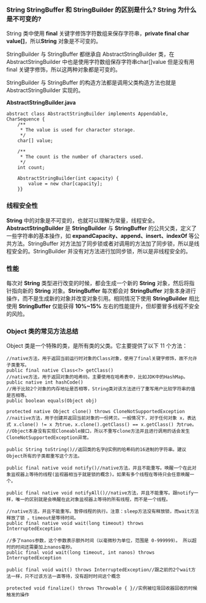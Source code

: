 ### String StringBuffer 和 StringBuilder 的区别是什么? String 为什么是不可变的?

String 类中使用 **final** 关键字修饰字符数组来保存字符串，**private final char value[]**，所以**String** 对象是不可变的。

StringBuilder 与 StringBuffer 都继承自 AbstractStringBuilder 类，在 AbstractStringBuilder 中也是使用字符数组保存字符串char[]value 但是没有用 final 关键字修饰，所以这两种对象都是可变的。

StringBuilder 与 StringBuffer 的构造方法都是调用父类构造方法也就是AbstractStringBuilder 实现的。



**AbstractStringBuilder.java**

```
abstract class AbstractStringBuilder implements Appendable, CharSequence {
    /**
     * The value is used for character storage.
     */
    char[] value;

    /**
     * The count is the number of characters used.
     */
    int count;

    AbstractStringBuilder(int capacity) {
        value = new char[capacity];
    }}

```

### 线程安全性
**String** 中的对象是不可变的，也就可以理解为常量，线程安全。**AbstractStringBuilder** 是 **StringBuilder** 与 **StringBuffer** 的公共父类，定义了一些字符串的基本操作，如 **expandCapacity、append、insert、indexOf** 等公共方法。StringBuffer 对方法加了同步锁或者对调用的方法加了同步锁，所以是线程安全的。StringBuilder 并没有对方法进行加同步锁，所以是非线程安全的。

### 性能
每次对 **String** 类型进行改变的时候，都会生成一个新的 **String** 对象，然后将指针指向新的 **String** 对象。**StringBuffer** 每次都会对 **StringBuffer** 对象本身进行操作，而不是生成新的对象并改变对象引用。相同情况下使用 **StringBuilder** 相比使用 **StringBuffer** 仅能获得 **10%~15%** 左右的性能提升，但却要冒多线程不安全的风险。

### Object 类的常见方法总结
Object 类是一个特殊的类，是所有类的父类。它主要提供了以下 11 个方法：
```
//native方法，用于返回当前运行时对象的Class对象，使用了final关键字修饰，故不允许子类重写。
public final native Class<?> getClass()
//native方法，用于返回对象的哈希码，主要使用在哈希表中，比如JDK中的HashMap。
public native int hashCode() 
//用于比较2个对象的内存地址是否相等，String类对该方法进行了重写用户比较字符串的值是否相等。
public boolean equals(Object obj)

protected native Object clone() throws CloneNotSupportedException
//naitive方法，用于创建并返回当前对象的一份拷贝。一般情况下，对于任何对象 x，表达式 x.clone() != x 为true，x.clone().getClass() == x.getClass() 为true。
//Object本身没有实现Cloneable接口，所以不重写clone方法并且进行调用的话会发生CloneNotSupportedException异常。

public String toString()//返回类的名字@实例的哈希码的16进制的字符串。建议Object所有的子类都重写这个方法。

public final native void notify()//native方法，并且不能重写。唤醒一个在此对象监视器上等待的线程(监视器相当于就是锁的概念)。如果有多个线程在等待只会任意唤醒一个。

public final native void notifyAll()//native方法，并且不能重写。跟notify一样，唯一的区别就是会唤醒在此对象监视器上等待的所有线程，而不是一个线程。

//native方法，并且不能重写。暂停线程的执行。注意：sleep方法没有释放锁，而wait方法释放了锁 。timeout是等待时间。
public final native void wait(long timeout) throws InterruptedException

//多了nanos参数，这个参数表示额外时间（以毫微秒为单位，范围是 0-999999）。 所以超时的时间还需要加上nanos毫秒。
public final void wait(long timeout, int nanos) throws InterruptedException

public final void wait() throws InterruptedException//跟之前的2个wait方法一样，只不过该方法一直等待，没有超时时间这个概念

protected void finalize() throws Throwable { }//实例被垃圾回收器回收的时候触发的操作

```






